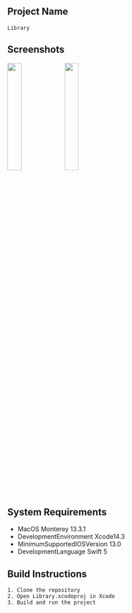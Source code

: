 ## Project Name
    Library
## Screenshots


<img src="https://user-images.githubusercontent.com/86627602/232312829-f9782187-9056-4c7b-9984-4ac9ec9b836a.png" width=25% height=25%>

<img src="https://user-images.githubusercontent.com/86627602/232312838-091c13f0-7cde-4098-8657-c2d1a5f626e4.png" width=25% height=25%>


## System Requirements
- MacOS Monterey 13.3.1
- DevelopmentEnvironment Xcode14.3
- MinimumSupportedIOSVersion 13.0
- DevelopmentLanguage Swift 5
## Build Instructions
    1. Clone the repository
    2. Open Library.xcodeproj in Xcode
    3. Build and run the project
